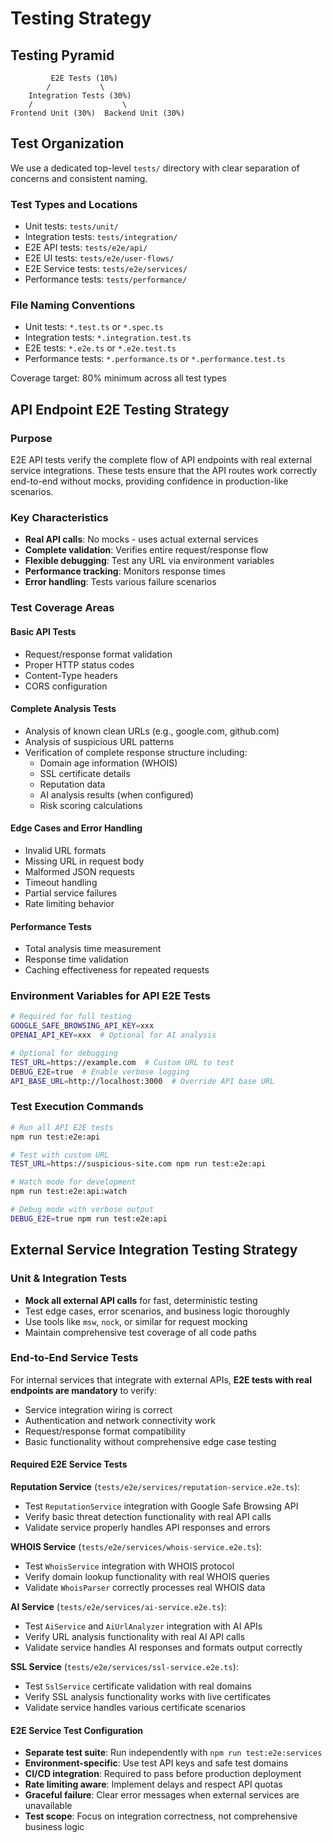 # Testing Strategy

## Testing Pyramid

```
         E2E Tests (10%)
        /           \
    Integration Tests (30%)
    /                    \
Frontend Unit (30%)  Backend Unit (30%)
```

## Test Organization

We use a dedicated top-level `tests/` directory with clear separation of concerns and consistent naming.

### Test Types and Locations

- Unit tests: `tests/unit/`
- Integration tests: `tests/integration/`
- E2E API tests: `tests/e2e/api/`
- E2E UI tests: `tests/e2e/user-flows/`
- E2E Service tests: `tests/e2e/services/`
- Performance tests: `tests/performance/`

### File Naming Conventions

- Unit tests: `*.test.ts` or `*.spec.ts`
- Integration tests: `*.integration.test.ts`
- E2E tests: `*.e2e.ts` or `*.e2e.test.ts`
- Performance tests: `*.performance.ts` or `*.performance.test.ts`

Coverage target: 80% minimum across all test types

## API Endpoint E2E Testing Strategy

### Purpose
E2E API tests verify the complete flow of API endpoints with real external service integrations. These tests ensure that the API routes work correctly end-to-end without mocks, providing confidence in production-like scenarios.

### Key Characteristics
- **Real API calls**: No mocks - uses actual external services
- **Complete validation**: Verifies entire request/response flow
- **Flexible debugging**: Test any URL via environment variables
- **Performance tracking**: Monitors response times
- **Error handling**: Tests various failure scenarios

### Test Coverage Areas

#### Basic API Tests
- Request/response format validation
- Proper HTTP status codes
- Content-Type headers
- CORS configuration

#### Complete Analysis Tests
- Analysis of known clean URLs (e.g., google.com, github.com)
- Analysis of suspicious URL patterns
- Verification of complete response structure including:
  - Domain age information (WHOIS)
  - SSL certificate details
  - Reputation data
  - AI analysis results (when configured)
  - Risk scoring calculations

#### Edge Cases and Error Handling
- Invalid URL formats
- Missing URL in request body
- Malformed JSON requests
- Timeout handling
- Partial service failures
- Rate limiting behavior

#### Performance Tests
- Total analysis time measurement
- Response time validation
- Caching effectiveness for repeated requests

### Environment Variables for API E2E Tests
```bash
# Required for full testing
GOOGLE_SAFE_BROWSING_API_KEY=xxx
OPENAI_API_KEY=xxx  # Optional for AI analysis

# Optional for debugging
TEST_URL=https://example.com  # Custom URL to test
DEBUG_E2E=true  # Enable verbose logging
API_BASE_URL=http://localhost:3000  # Override API base URL
```

### Test Execution Commands
```bash
# Run all API E2E tests
npm run test:e2e:api

# Test with custom URL
TEST_URL=https://suspicious-site.com npm run test:e2e:api

# Watch mode for development
npm run test:e2e:api:watch

# Debug mode with verbose output
DEBUG_E2E=true npm run test:e2e:api
```

## External Service Integration Testing Strategy

### Unit & Integration Tests

- **Mock all external API calls** for fast, deterministic testing
- Test edge cases, error scenarios, and business logic thoroughly
- Use tools like `msw`, `nock`, or similar for request mocking
- Maintain comprehensive test coverage of all code paths

### End-to-End Service Tests

For internal services that integrate with external APIs, **E2E tests with real endpoints are mandatory** to verify:

- Service integration wiring is correct
- Authentication and network connectivity work
- Request/response format compatibility
- Basic functionality without comprehensive edge case testing

#### Required E2E Service Tests

**Reputation Service** (`tests/e2e/services/reputation-service.e2e.ts`):

- Test `ReputationService` integration with Google Safe Browsing API
- Verify basic threat detection functionality with real API calls
- Validate service properly handles API responses and errors

**WHOIS Service** (`tests/e2e/services/whois-service.e2e.ts`):

- Test `WhoisService` integration with WHOIS protocol
- Verify domain lookup functionality with real WHOIS queries
- Validate `WhoisParser` correctly processes real WHOIS data

**AI Service** (`tests/e2e/services/ai-service.e2e.ts`):

- Test `AiService` and `AiUrlAnalyzer` integration with AI APIs
- Verify URL analysis functionality with real AI API calls
- Validate service handles AI responses and formats output correctly

**SSL Service** (`tests/e2e/services/ssl-service.e2e.ts`):

- Test `SslService` certificate validation with real domains
- Verify SSL analysis functionality works with live certificates
- Validate service handles various certificate scenarios

#### E2E Service Test Configuration

- **Separate test suite**: Run independently with `npm run test:e2e:services`
- **Environment-specific**: Use test API keys and safe test domains
- **CI/CD integration**: Required to pass before production deployment
- **Rate limiting aware**: Implement delays and respect API quotas
- **Graceful failure**: Clear error messages when external services are unavailable
- **Test scope**: Focus on integration correctness, not comprehensive business logic
